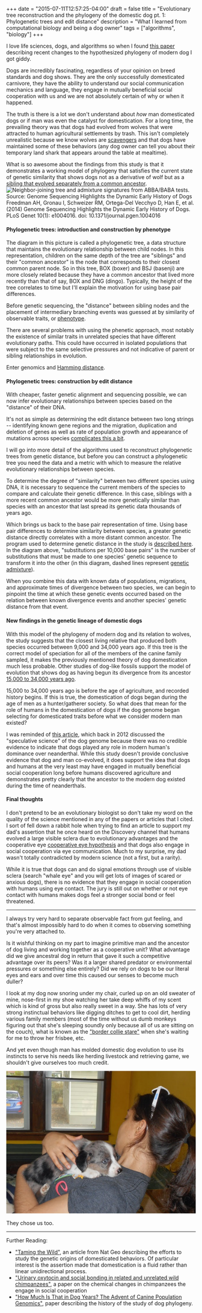 +++
date = "2015-07-11T12:57:25-04:00"
draft = false
title = "Evolutionary tree reconstruction and the phylogeny of the domestic dog pt. 1: Phylogenetic trees and edit distance"
description = "What I learned from computational biology and being a dog owner"
tags = ["algorithms", "biology"]
+++

I love life sciences, dogs, and algorithms so when I found [this paper](http://journals.plos.org/plosgenetics/article?id=10.1371/journal.pgen.1004016) describing recent changes to the hypothesized phylogeny of modern dog I got giddy.  

Dogs are incredibly fascinating, regardless of your opinion on breed standards and dog shows.  They are the only successfully domesticated carnivore, they have the ability to understand our social communication mechanics and language, they engage in mutually beneficial social cooperation with us and we are not absolutely certain of why or when it happened.


The truth is there is a lot we don't understand about *how* man domesticated dogs or if man was even the catalyst for domestication.  For a long time, the prevailing theory was that dogs had evolved from wolves that were attracted to human agricultural settlements by trash.  This isn't completely unrealistic because we know wolves are [scavengers](https://en.wikipedia.org/wiki/Dog_anatomy#Physical_characteristics) and that dogs have maintained some of these behaviors (any dog owner can tell you about their temporary land shark that appears around the table at mealtime).  


What is so awesome about the findings from this study is that it demonstrates a working model of phylogeny that satisfies the current state of genetic similarity that shows dogs not as a derivative of wolf but as a [sibling that evolved separately from a common ancestor](http://mediarelations.cornell.edu/2014/01/16/dogs-and-wolves-diverged-from-common-ancestor/).  ![Neighbor-joining tree and admixture signatures from ABBA/BABA tests.  Source: Genome Sequencing Highlights the Dynamic Early History of Dogs
Freedman AH, Gronau I, Schweizer RM, Ortega-Del Vecchyo D, Han E, et al. (2014) Genome Sequencing Highlights the Dynamic Early History of Dogs. PLoS Genet 10(1): e1004016. doi: 10.1371/journal.pgen.1004016](/img/journal.pgen.1004016.g004.png)

#### Phylogenetic trees: introduction and construction by phenotype

The diagram in this picture is called a phylogenetic tree, a data structure that maintains the evolutionary relationship between child nodes.  In this representation, children on the same depth of the tree are "siblings" and their "common ancestor" is the node that corresponds to their closest common parent node.  So in this tree, BOX (boxer) and BSJ (basenji) are more closely related because they have a common ancestor that lived more recently than that of say, BOX and DNG (dingo).  Typically, the height of the tree correlates to time but I'll explain the motivation for using base pair differences.


Before genetic sequencing, the "distance" between sibling nodes and the placement of intermediary branching events was guessed at by similarity of observable traits, or [phenotype](https://en.wikipedia.org/wiki/Phenetics).  


There are several problems with using the phenetic approach, most notably the existence of similar traits in unrelated species that have different evolutionary paths.  This could have occurred in isolated populations that were subject to the same selective pressures and not indicative of parent or sibling relationships in evolution.  


Enter genomics and [Hamming distance](https://en.wikipedia.org/wiki/Hamming_distance).

#### Phylogenetic trees: construction by edit distance


With cheaper, faster genetic alignment and sequencing possible, we can now infer evolutionary relationships between species based on the "distance" of their DNA.  


It's not as simple as determining the edit distance between two long strings -- identifying known gene regions and the migration, duplication and deletion of genes as well as rate of population growth and appearance of mutations across species [complicates this a bit](https://en.wikipedia.org/wiki/Genetic_distance).  


I will go into more detail of the algorithms used to reconstruct phylogenetic trees from genetic distance, but before you can construct a phylogenetic tree you need the data and a metric with which to measure the relative evolutionary relationships between species.


To determine the degree of "similarity" between two different species using DNA, it is necessary to sequence the current members of the species to compare and calculate their genetic difference.  In this case, siblings with a more recent common ancestor would be more genetically similar than species with an ancestor that last spread its genetic data thousands of years ago.


Which brings us back to the base pair representation of time.  Using base pair differences to determine similarity between species, a greater genetic distance directly correlates with a more distant common ancestor.  The program used to determine genetic distance in the study is [described here](http://www.ncbi.nlm.nih.gov/pmc/articles/PMC3245873/).  In the diagram above, "substitutions per 10,000 base pairs" is the number of substitutions that must be made to one species' genetic sequence to transform it into the other (in this diagram, dashed lines represent [genetic admixture](https://en.wikipedia.org/wiki/Genetic_admixture)).  


When you combine this data with known data of populations, migrations, and approximate times of divergence between two species, we can begin to pinpoint the time at which these genetic events occurred based on the relation between known divergence events and another species' genetic distance from that event.  


#### New findings in the genetic lineage of domestic dogs


With this model of the phylogeny of modern dog and its relation to wolves, the study suggests that the closest living relative that produced both species occurred between 9,000 and 34,000 years ago.  If this tree is the correct model of speciation for all of the members of the canine family sampled, it makes the previously mentioned theory of dog domestication much less probable.  Other studies of dog-like fossils support the model of evolution that shows dog as having begun its divergence from its ancestor [15,000 to 34,000 years ago](http://www.researchgate.net/publication/258529165_Complete_Mitochondrial_Genomes_of_Ancient_Canids_Suggest_a_European_Origin_of_Domestic_Dogs).  


15,000 to 34,000 years ago is before the age of agriculture, and recorded history begins.  If this is true, the domestication of dogs began during the age of men as a hunter/gatherer society.  So what does that mean for the role of humans in the domestication of dogs if the dog genome began selecting for domesticated traits before what we consider modern man existed?


I was reminded of [this article](http://www.nytimes.com/2012/05/29/science/dogs-and-humans-speculation-and-science.html), which back in 2012 discussed the "speculative science" of the dog genome because there was no credible evidence to indicate that dogs played any role in modern human's dominance over neanderthal.  While this study doesn't provide conclusive evidence that dog and man co-evolved, it does support the idea that dogs and humans at the very least may have engaged in mutually beneficial social cooperation long before humans discovered agriculture and demonstrates pretty clearly that the ancestor to the modern dog existed during the time of neanderthals.  


#### Final thoughts

I don't pretend to be an evolutionary biologist so don't take my word on the quality of the science mentioned in any of the papers or articles that I cited.  I sort of fell down a rabbit hole when trying to find an article to support my dad's assertion that he once heard on the Discovery channel that humans evolved a large visible sclera due to evolutionary advantages and the cooperative eye [cooperative eye hypothesis](https://en.wikipedia.org/wiki/Cooperative_eye_hypothesis) and that dogs also engage in social cooperation via eye communication.  Much to my surprise, my dad wasn't totally contradicted by modern science (not a first, but a rarity).


While it is true that dogs can and do signal emotions through use of visible sclera (search "whale eye" and you will get lots of images of scared or anxious dogs), there is no evidence that they engage in social cooperation with humans using eye contact.  The jury is still out on whether or not eye contact with humans makes dogs feel a stronger social bond or feel threatened.  


-----

I always try very hard to separate observable fact from gut feeling, and that's almost impossibly hard to do when it comes to observing something you're very attached to.  


Is it wishful thinking on my part to imagine primitive man and the ancestor of dog living and working together as a cooperative unit?  What advantage did we give ancestral dog in return that gave it such a competitive advantage over its peers?  Was it a larger shared predator or environmental pressures or something else entirely?  Did we rely on dogs to be our literal eyes and ears and over time this caused our senses to become much duller?


I look at my dog now snoring under my chair, curled up on an old sweater of mine, nose-first in my shoe watching her take deep whiffs of my scent which is kind of gross but also really sweet in a way.  She has lots of very strong instinctual behaviors like digging ditches to get to cool dirt, herding various family members (most of the time without us dumb monkeys figuring out that she's sleeping soundly only because all of us are sitting on the couch), what is known as the ["border collie stare"](https://www.google.com/search?q=border+collie+stare&safe=off&espv=2&biw=1394&bih=821&tbm=isch&tbo=u&source=univ&sa=X&ved=0CB0QsARqFQoTCKjJm9OB48YCFc06kgodBdEP-A&dpr=0.9) when she's waiting for me to throw her frisbee, etc.  


And yet even though man has molded domestic dog evolution to use its instincts to serve his needs like herding livestock and retrieving game, we shouldn't give ourselves too much credit.  

![Meryl on selection day](/img/puppe.jpg)


They chose us too.


-----

Further Reading: 

- ["Taming the Wild"](http://ngm.nationalgeographic.com/2011/03/taming-wild-animals/ratliff-text/2), an article from Nat Geo describing the efforts to study the genetic origins of domesticated behaviors.  Of particular interest is the assertion made that domestication is a fluid rather than linear unidirectional process.
- ["Urinary oxytocin and social bonding in related and unrelated wild chimpanzees"](http://rspb.royalsocietypublishing.org/content/280/1755/20122765), a paper on the chemical changes in chimpanzees the engage in social cooperation
- ["How Much Is That in Dog Years? The Advent of Canine Population Genomics"](http://journals.plos.org/plosgenetics/article?id=info:doi/10.1371/journal.pgen.1004093), paper describing the history of the study of dog phylogeny.
